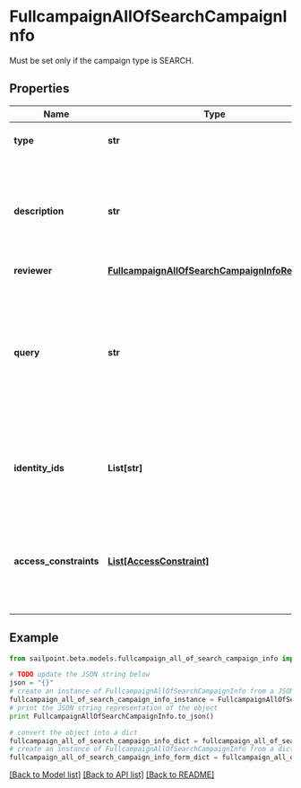 # FullcampaignAllOfSearchCampaignInfo

Must be set only if the campaign type is SEARCH.

## Properties

Name | Type | Description | Notes
------------ | ------------- | ------------- | -------------
**type** | **str** | The type of search campaign represented. | 
**description** | **str** | Describes this search campaign. Intended for storing the query used, and possibly the number of identities selected/available. | [optional] 
**reviewer** | [**FullcampaignAllOfSearchCampaignInfoReviewer**](FullcampaignAllOfSearchCampaignInfoReviewer.md) |  | [optional] 
**query** | **str** | The scope for the campaign. The campaign will cover identities returned by the query and identities that have access items returned by the query. One of &#x60;query&#x60; or &#x60;identityIds&#x60; must be set. | [optional] 
**identity_ids** | **List[str]** | A direct list of identities to include in this campaign. One of &#x60;identityIds&#x60; or &#x60;query&#x60; must be set. | [optional] 
**access_constraints** | [**List[AccessConstraint]**](AccessConstraint.md) | Further reduces the scope of the campaign by excluding identities (from &#x60;query&#x60; or &#x60;identityIds&#x60;) that do not have this access. | [optional] 

## Example

```python
from sailpoint.beta.models.fullcampaign_all_of_search_campaign_info import FullcampaignAllOfSearchCampaignInfo

# TODO update the JSON string below
json = "{}"
# create an instance of FullcampaignAllOfSearchCampaignInfo from a JSON string
fullcampaign_all_of_search_campaign_info_instance = FullcampaignAllOfSearchCampaignInfo.from_json(json)
# print the JSON string representation of the object
print FullcampaignAllOfSearchCampaignInfo.to_json()

# convert the object into a dict
fullcampaign_all_of_search_campaign_info_dict = fullcampaign_all_of_search_campaign_info_instance.to_dict()
# create an instance of FullcampaignAllOfSearchCampaignInfo from a dict
fullcampaign_all_of_search_campaign_info_form_dict = fullcampaign_all_of_search_campaign_info.from_dict(fullcampaign_all_of_search_campaign_info_dict)
```
[[Back to Model list]](../README.md#documentation-for-models) [[Back to API list]](../README.md#documentation-for-api-endpoints) [[Back to README]](../README.md)


